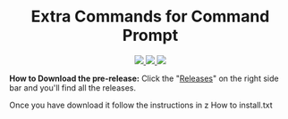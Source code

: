 <h1 align="center">
<br>
Extra Commands for Command Prompt
<br>
</h1>

<div align="center">
  <a href="https://github.com/Endlord15/Extra-Commands/issues">
    <img src="https://img.shields.io/github/issues/Endlord15/Extra-Commands" />
  </a>
  <a href="https://github.com/Endlord15/Extra-Commands/pulls">
    <img src="https://img.shields.io/github/issues-pr/Endlord15/Extra-Commands" />
  </a>
  <a href="https://github.com/Endlord15/Extra-Commands/releases">
    <img src="https://img.shields.io/github/v/release/Endlord15/Extra-Commands?include_prereleases&label=Latest%20Release" />
  </a>
</div>

**How to Download the pre-release:** Click the "[Releases](https://github.com/Endlord15/Extra-Commands/releases/tag/v.0.0.1-alpha1)" on the right side bar and you'll find all the releases.

Once you have download it follow the instructions in z How to install.txt
